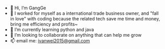 - 👋 Hi, I’m GangGe
- 👀 I worked for myself as a international trade business owner, and "fall in love" with coding because the related tech save me time and money, bring me efficiency and profits~
- 🌱 I’m currently learning python and java
- 💞️ I’m looking to collaborate on anything that can help me grow
- 📫 email me: ivanwei2015@gmail.com

<!---
weig521/weig521 is a ✨ special ✨ repository because its `README.md` (this file) appears on your GitHub profile.
You can click the Preview link to take a look at your changes.
--->
